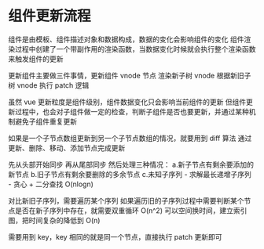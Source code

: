 # 组件更新流程

组件是由模板、组件描述对象和数据构成，数据的变化会影响组件的变化
组件渲染过程中创建了一个带副作用的渲染函数，当数据变化时候就会执行整个渲染函数来触发组件的更新

更新组件主要做三件事情，更新组件 vnode 节点 渲染新子树 vnode 根据新旧子树 vnode 执行 patch 逻辑

虽然 vue 更新粒度是组件级别，组件数据变化只会影响当前组件的更新
但组件更新过程中，也会对子组件做一定的检查，判断子组件是否也要更新，并通过某种机制避免子组件重复更新

如果是一个子节点数组更新到另一个子节点数组的情况，就要用到 diff 算法
通过更新、删除、移动、添加节点完成更新

先从头部开始同步
再从尾部同步
然后处理三种情况：
a.新子节点有剩余要添加的新节点
b.旧子节点有剩余要删除的多余节点
c.未知子序列 - 求解最长递增子序列 - 贪心 + 二分查找 O(nlogn)

对比新旧子序列，需要遍历某个序列
如果遍历旧的子序列过程中需要判断某个节点是否在新子序列中存在，就需要双重循环 O(n^2)
可以空间换时间，建立索引图，把时间复杂的降低到 O(n)

需要用到 key，key 相同的就是同一个节点，直接执行 patch 更新即可
